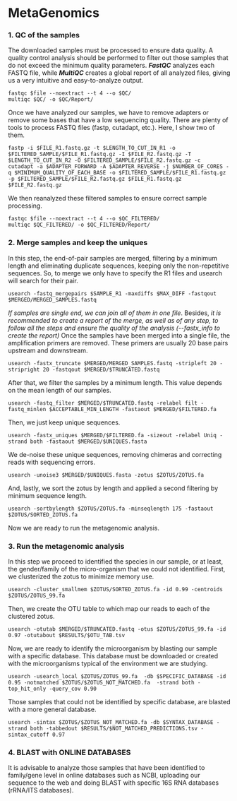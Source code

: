 # MetaGenomics


### 1. QC of the samples
The downloaded samples must be processed to ensure data quality. A quality control analysis should be performed to filter out those samples that do not exceed the minimum quality parameters. ***FastQC*** analyzes each FASTQ file, while ***MultiQC*** creates a global report of all analyzed files, giving us a very intuitive and easy-to-analyze output.
```
fastqc $file --noextract --t 4 --o $QC/
multiqc $QC/ -o $QC/Report/
```
Once we have analyzed our samples, we have to remove adapters or remove some bases that have a low sequencing quality. There are plenty of tools to process FASTQ files (fastp, cutadapt, etc.). Here, I show two of them.
```
fastp -i $FILE_R1.fastq.gz -t $LENGTH_TO_CUT_IN_R1 -o $FILTERED_SAMPLE/$FILE_R1.fastq.gz -I $FILE_R2.fastq.gz -T $LENGTH_TO_CUT_IN_R2 -O $FILTERED_SAMPLE/$FILE_R2.fastq.gz -c
cutadapt -a $ADAPTER_FORWARD -A $ADAPTER_REVERSE -j $NUMBER_OF_CORES -q $MINIMUM_QUALITY_OF_EACH_BASE -o $FILTERED_SAMPLE/$FILE_R1.fastq.gz -p $FILTERED_SAMPLE/$FILE_R2.fastq.gz $FILE_R1.fastq.gz $FILE_R2.fastq.gz
```
We then reanalyzed these filtered samples to ensure correct sample processing.
```
fastqc $file --noextract --t 4 --o $QC_FILTERED/
multiqc $QC_FILTERED/ -o $QC_FILTERED/Report/
```
### 2. Merge samples and keep the uniques
In this step, the end-of-pair samples are merged, filtering by a minimum length and eliminating duplicate sequences, keeping only the non-repetitive sequences. So, to merge we only have to specify the R1 files and usearch will search for their pair.
```
usearch -fastq_mergepairs $SAMPLE_R1 -maxdiffs $MAX_DIFF -fastqout $MERGED/MERGED_SAMPLES.fastq
```
*If samples are single end, we can join all of them in one file*. Besides, *it is recommended to create a report of the merge, as well as of any step, to follow all the steps and ensure the quality of the analysis (--fastx_info to create the report)*
Once the samples have been merged into a single file, the amplification primers are removed. These primers are usually 20 base pairs upstream and downstream.
```
usearch -fastx_truncate $MERGED/MERGED_SAMPLES.fastq -stripleft 20 -stripright 20 -fastqout $MERGED/$TRUNCATED.fastq
```
After that, we filter the samples by a minimum length. This value depends on the mean length of our samples.
```
usearch -fastq_filter $MERGED/$TRUNCATED.fastq -relabel filt -fastq_minlen $ACCEPTABLE_MIN_LENGTH -fastaout $MERGED/$FILTERED.fa
```
Then, we just keep unique sequences.
```
usearch -fastx_uniques $MERGED/$FILTERED.fa -sizeout -relabel Uniq -strand both -fastaout $MERGED/$UNIQUES.fasta
```
We de-noise these unique sequences, removing chimeras and correcting reads with sequencing errors.
```
usearch -unoise3 $MERGED/$UNIQUES.fasta -zotus $ZOTUS/ZOTUS.fa
```
And, lastly, we sort the zotus by length and applied a second filtering by minimum sequence length.
```
usearch -sortbylength $ZOTUS/ZOTUS.fa -minseqlength 175 -fastaout $ZOTUS/SORTED_ZOTUS.fa
```
Now we are ready to run the metagenomic analysis.
### 3. Run the metagenomic analysis
In this step we proceed to identified the species in our sample, or at least, the gender/family of the micro-organism that we could not identified. First, we clusterized the zotus to minimize memory use.
```
usearch -cluster_smallmem $ZOTUS/SORTED_ZOTUS.fa -id 0.99 -centroids $ZOTUS/ZOTUS_99.fa
```
Then, we create the OTU table to which map our reads to each of the clustered zotus.
```
usearch -otutab $MERGED/$TRUNCATED.fastq -otus $ZOTUS/ZOTUS_99.fa -id 0.97 -otutabout $RESULTS/$OTU_TAB.tsv
```
Now, we are ready to identify the microorganism by blasting our sample with a specific database. This database must be downloaded or created with the microorganisms typical of the environment we are studying.
```
usearch -usearch_local $ZOTUS/ZOTUS_99.fa  -db $SPECIFIC_DATABASE -id 0.95 -notmatched $ZOTUS/$ZOTUS_NOT_MATCHED.fa  -strand both -top_hit_only -query_cov 0.90
```
Those samples that could not be identified by specific database, are blasted with a more general database.
```
usearch -sintax $ZOTUS/$ZOTUS_NOT_MATCHED.fa -db $SYNTAX_DATABASE -strand both -tabbedout $RESULTS/$NOT_MATCHED_PREDICTIONS.tsv -sintax_cutoff 0.97
```
### 4. BLAST with ONLINE DATABASES
It is advisable to analyze those samples that have been identified to family/gene level in online databases such as NCBI, uploading our sequence to the web and doing BLAST with specific 16S RNA databases (rRNA/ITS databases).
